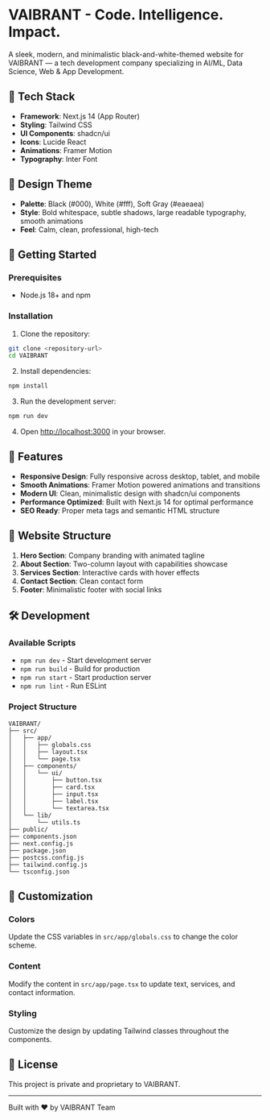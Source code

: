 # VAIBRANT - Code. Intelligence. Impact.

A sleek, modern, and minimalistic black-and-white-themed website for VAIBRANT — a tech development company specializing in AI/ML, Data Science, Web & App Development.

## 🧱 Tech Stack

- **Framework**: Next.js 14 (App Router)
- **Styling**: Tailwind CSS
- **UI Components**: shadcn/ui
- **Icons**: Lucide React
- **Animations**: Framer Motion
- **Typography**: Inter Font

## 🎨 Design Theme

- **Palette**: Black (#000), White (#fff), Soft Gray (#eaeaea)
- **Style**: Bold whitespace, subtle shadows, large readable typography, smooth animations
- **Feel**: Calm, clean, professional, high-tech

## 🚀 Getting Started

### Prerequisites

- Node.js 18+ and npm

### Installation

1. Clone the repository:
```bash
git clone <repository-url>
cd VAIBRANT
```

2. Install dependencies:
```bash
npm install
```

3. Run the development server:
```bash
npm run dev
```

4. Open [http://localhost:3000](http://localhost:3000) in your browser.

## 📱 Features

- **Responsive Design**: Fully responsive across desktop, tablet, and mobile
- **Smooth Animations**: Framer Motion powered animations and transitions
- **Modern UI**: Clean, minimalistic design with shadcn/ui components
- **Performance Optimized**: Built with Next.js 14 for optimal performance
- **SEO Ready**: Proper meta tags and semantic HTML structure

## 🧩 Website Structure

1. **Hero Section**: Company branding with animated tagline
2. **About Section**: Two-column layout with capabilities showcase
3. **Services Section**: Interactive cards with hover effects
4. **Contact Section**: Clean contact form
5. **Footer**: Minimalistic footer with social links

## 🛠️ Development

### Available Scripts

- `npm run dev` - Start development server
- `npm run build` - Build for production
- `npm run start` - Start production server
- `npm run lint` - Run ESLint

### Project Structure

```
VAIBRANT/
├── src/
│   ├── app/
│   │   ├── globals.css
│   │   ├── layout.tsx
│   │   └── page.tsx
│   ├── components/
│   │   └── ui/
│   │       ├── button.tsx
│   │       ├── card.tsx
│   │       ├── input.tsx
│   │       ├── label.tsx
│   │       └── textarea.tsx
│   └── lib/
│       └── utils.ts
├── public/
├── components.json
├── next.config.js
├── package.json
├── postcss.config.js
├── tailwind.config.js
└── tsconfig.json
```

## 🎯 Customization

### Colors
Update the CSS variables in `src/app/globals.css` to change the color scheme.

### Content
Modify the content in `src/app/page.tsx` to update text, services, and contact information.

### Styling
Customize the design by updating Tailwind classes throughout the components.

## 📄 License

This project is private and proprietary to VAIBRANT.

---

Built with ❤️ by VAIBRANT Team 